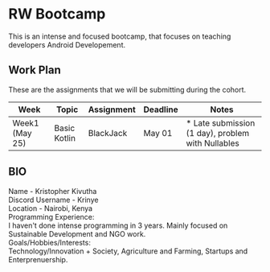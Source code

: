 # RW Bootcamp 

This is an intense and focused bootcamp, that focuses on teaching developers Android Developement.

## Work Plan

These are the assignments that we will be submitting during the cohort.

|Week            | Topic         | Assignment      | Deadline    | Notes                                            |
|----------------|---------------|-----------------|-------------|--------------------------------------------------|
|Week1 (May 25)  | Basic Kotlin  | BlackJack       | May 01      | * Late submission (1 day), problem with Nullables|  

## BIO

Name                      - Kristopher Kivutha  
Discord Username          - Krinye  
Location                  - Nairobi, Kenya  
Programming Experience:  
I haven't done intense programming in 3 years. Mainly focused on Sustainable Development and NGO work.  
Goals/Hobbies/Interests:  
Technology/Innovation + Society, Agriculture and Farming, Startups and Enterprenuership.  





